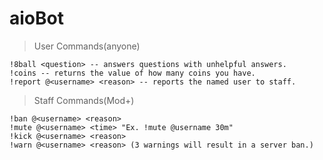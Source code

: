 # aioBot

>User Commands(anyone)

```
!8ball <question> -- answers questions with unhelpful answers.
!coins -- returns the value of how many coins you have.
!report @<username> <reason> -- reports the named user to staff.
```

>Staff Commands(Mod+)

```
!ban @<username> <reason>
!mute @<username> <time> "Ex. !mute @username 30m"
!kick @<username> <reason>
!warn @<username> <reason> (3 warnings will result in a server ban.)
```
